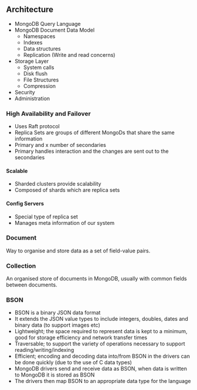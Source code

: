 ## Architecture

- MongoDB Query Language
- MongoDB Document Data Model
  - Namespaces
  - Indexes
  - Data structures
  - Replication (Write and read concerns)
- Storage Layer
  - System calls
  - Disk flush
  - File Structures
  - Compression
- Security
- Administration

### High Availability and Failover

- Uses Raft protocol
- Replica Sets are groups of different MongoDs that share the same information
- Primary and x number of secondaries
- Primary handles interaction and the changes are sent out to the secondaries

#### Scalable

- Sharded clusters provide scalability
- Composed of shards which are replica sets

#### Config Servers

- Special type of replica set
- Manages meta information of our system

### Document

Way to organise and store data as a set of field-value pairs.

### Collection

An organised store of documents in MongoDB, usually with common fields between documents.

### BSON

- BSON is a binary JSON data format
- It extends the JSON value types to include integers, doubles, dates and binary data (to support images etc)
- Lightweight; the space required to represent data is kept to a minimum, good for storage efficiency and network transfer times
- Traversable; to support the variety of operations necessary to support reading/writing/indexing
- Efficient; encoding and decoding data into/from BSON in the drivers can be done quickly (due to the use of C data types)
- MongoDB drivers send and receive data as BSON, when data is written to MongoDB it is stored as BSON
- The drivers then map BSON to an appropriate data type for the language
